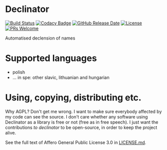 # Declinator

[![Build Status](https://travis-ci.org/Arusekk/declinator.svg?branch=master)](https://travis-ci.org/Arusekk/declinator)
[![Codacy Badge](https://api.codacy.com/project/badge/Grade/890c3619a80d44c8bc3763931fe26d4f)](https://app.codacy.com/app/Arusekk/declinator?utm_source=github.com&utm_medium=referral&utm_content=Arusekk/declinator&utm_campaign=badger)
[![GitHub Release Date](https://img.shields.io/github/release-date/Arusekk/declinator.svg)](https://github.com/Arusekk/declinator/releases)
[![License](https://img.shields.io/github/license/Arusekk/declinator.svg)](https://www.gnu.org/licenses/agpl-3.0.html)
[![PRs Welcome](https://img.shields.io/badge/PRs-welcome-brightgreen.svg)](http://makeapullrequest.com)

Automatised declension of names

# Supported languages
 * polish
 * ... in spe: other slavic, lithuanian and hungarian

# Using, copying, distributing etc.
Why AGPL? Don't get me wrong. I want to make sure everybody affected by my code
can see the source. I don't care whether any software using Declinator
as a library is free or not (free as in free speech). I just want the contributions
*to declinator* to be open-source, in order to keep the project alive.

See the full text of Affero General Public License 3.0 in [LICENSE.md](LICENSE.md).

